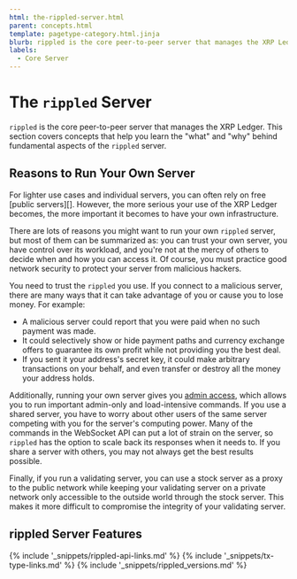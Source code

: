 ```yaml
---
html: the-rippled-server.html
parent: concepts.html
template: pagetype-category.html.jinja
blurb: rippled is the core peer-to-peer server that manages the XRP Ledger. This section covers concepts that help you learn the "what" and "why" behind fundamental aspects of the rippled server.
labels:
  - Core Server
---
```

# The `rippled` Server

`rippled` is the core peer-to-peer server that manages the XRP Ledger. This section covers concepts that help you learn the "what" and "why" behind fundamental aspects of the `rippled` server.

## Reasons to Run Your Own Server

For lighter use cases and individual servers, you can often rely on free [public servers][]. However, the more serious your use of the XRP Ledger becomes, the more important it becomes to have your own infrastructure.

There are lots of reasons you might want to run your own `rippled` server, but most of them can be summarized as: you can trust your own server, you have control over its workload, and you're not at the mercy of others to decide when and how you can access it. Of course, you must practice good network security to protect your server from malicious hackers.

You need to trust the `rippled` you use. If you connect to a malicious server, there are many ways that it can take advantage of you or cause you to lose money. For example:

* A malicious server could report that you were paid when no such payment was made.
* It could selectively show or hide payment paths and currency exchange offers to guarantee its own profit while not providing you the best deal.
* If you sent it your address's secret key, it could make arbitrary transactions on your behalf, and even transfer or destroy all the money your address holds.

Additionally, running your own server gives you [admin access](get-started-using-http-websocket-apis.html#admin-access), which allows you to run important admin-only and load-intensive commands. If you use a shared server, you have to worry about other users of the same server competing with you for the server's computing power. Many of the commands in the WebSocket API can put a lot of strain on the server, so `rippled` has the option to scale back its responses when it needs to. If you share a server with others, you may not always get the best results possible.

Finally, if you run a validating server, you can use a stock server as a proxy to the public network while keeping your validating server on a private network only accessible to the outside world through the stock server. This makes it more difficult to compromise the integrity of your validating server.

## rippled Server Features

<!-- provided by the auto-generated table of children -->

<!--{# common link defs #}-->
{% include '_snippets/rippled-api-links.md' %}
{% include '_snippets/tx-type-links.md' %}
{% include '_snippets/rippled_versions.md' %}
